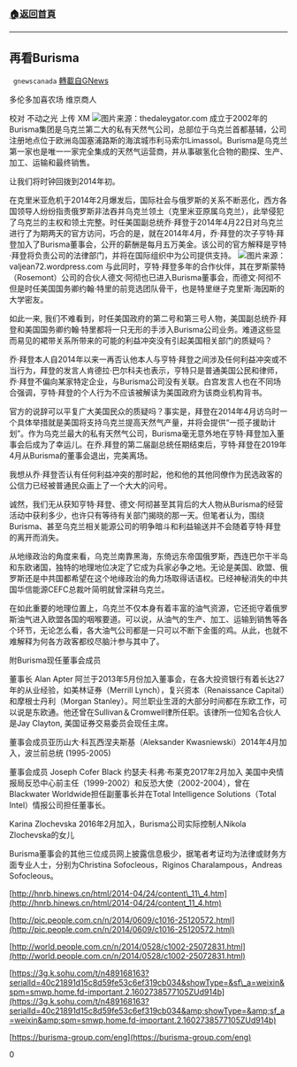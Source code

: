###  [:house:返回首頁](https://github.com/ourhimalayas/txt)
---

## 再看Burisma
` gnewscanada` [轉載自GNews](https://gnews.org/zh-hans/508274/)

多伦多加喜农场 维京商人

校对 不动之光 上传 XM
![]()![](https://gnews-media-offload.s3.amazonaws.com/wp-content/uploads/2020/10/31040556/thedaleygator.com_.jpg)图片来源：thedaleygator.com
成立于2002年的Burisma集团是乌克兰第二大的私有天然气公司，总部位于乌克兰首都基辅，公司注册地点位于欧洲岛国塞浦路斯的海滨城市利马索尔Limassol。Burisma是乌克兰第一家也是唯一一家完全集成的天然气运营商，并从事碳氢化合物的勘探、生产、加工、运输和最终销售。

让我们将时钟回拨到2014年初。

在克里米亚危机于2014年2月爆发后，国际社会与俄罗斯的关系不断恶化，西方各国领导人纷纷指责俄罗斯非法吞并乌克兰领土（克里米亚原属乌克兰），此举侵犯了乌克兰的主权和领土完整。时任美国副总统乔·拜登于2014年4月22日对乌克兰进行了为期两天的官方访问，巧合的是，就在2014年4月，乔·拜登的次子亨特·拜登加入了Burisma董事会，公开的薪酬是每月五万美金。该公司的官方解释是亨特·拜登将负责公司的法律部门，并将在国际组织中为公司提供支持。
![]()![](https://gnews-media-offload.s3.amazonaws.com/wp-content/uploads/2020/10/31040748/%E6%8D%95%E8%8E%B7-5.jpg)图片来源：valjean72.wordpress.com
与此同时，亨特·拜登多年的合作伙伴，其在罗斯蒙特（Rosemont）公司的合伙人德文·阿彻也已进入Burisma董事会，而德文·阿彻不但是时任美国国务卿约翰·特里的前竞选团队骨干，也是特里继子克里斯·海因斯的大学密友。

如此一来, 我们不难看到，时任美国政府的第二号和第三号人物，美国副总统乔·拜登和美国国务卿约翰·特里都将一只无形的手涉入Burisma公司业务。难道这些显而易见的裙带关系所带来的可能的利益冲突没有引起美国相关部门的质疑吗？

乔·拜登本人自2014年以来一再否认他本人与亨特·拜登之间涉及任何利益冲突或不当行为，拜登的发言人肯德拉·巴尔科夫也表示，亨特只是普通美国公民和律师，乔·拜登不偏向某家特定企业，与Burisma公司没有关联。白宫发言人也在不同场合强调，亨特·拜登的个人行为不应该被解读为美国政府为该商业机构背书。

官方的说辞可以平复广大美国民众的质疑吗？事实是，拜登在2014年4月访乌时一个具体举措就是美国将支持乌克兰提高天然气产量，并将会提供“一揽子援助计划”。作为乌克兰最大的私有天然气公司，Burisma毫无意外地在亨特·拜登加入董事会后成为了幸运儿。在乔.拜登的第二届副总统任期结束后，亨特·拜登在2019年4月从Burisma的董事会退出，完美离场。

我想从乔·拜登否认有任何利益冲突的那时起，他和他的其他同僚作为民选政客的公信力已经被普通民众画上了一个大大的问号。

诚然，我们无从获知亨特·拜登、德文·阿彻甚至其背后的大人物从Burisma的经营活动中获利多少，也许只有等待有关部门揭晓的那一天。但笔者认为，围绕Burisma、甚至乌克兰相关能源公司的明争暗斗和利益输送并不会随着亨特·拜登的离开而消失。

从地缘政治的角度来看，乌克兰南靠黑海，东倚远东帝国俄罗斯，西连巴尔干半岛和东欧诸国，独特的地理地位决定了它成为兵家必争之地。无论是美国、欧盟、俄罗斯还是中共国都希望在这个地缘政治的角力场取得话语权。已经神秘消失的中共国华信能源CEFC总裁叶简明就曾深耕乌克兰。

在如此重要的地理位置上，乌克兰不仅本身有着丰富的油气资源，它还扼守着俄罗斯油气进入欧盟各国的咽喉要道。可以说，从油气的生产、加工、运输到销售等各个环节，无论怎么看，各大油气公司都是一只可以不断下金蛋的鸡。从此，也就不难解释为何各方政客都绞尽脑汁参与其中了。

附Burisma现任董事会成员

董事长 Alan Apter 阿兰于2013年5月份加入董事会，在各大投资银行有着长达27年的从业经验，如美林证券（Merrill Lynch），复兴资本（Renaissance Capital）和摩根士丹利（Morgan Stanley）。阿兰职业生涯的大部分时间都在东欧工作，可以说是东欧通。他还曾在Sullivan＆Cromwell律所任职。该律所一位知名合伙人是Jay Clayton, 美国证券交易委员会现任主席。

董事会成员亚历山大·科瓦西涅夫斯基（Aleksander Kwasniewski）2014年4月加入，波兰前总统 (1995-2005)

董事会成员 Joseph Cofer Black 约瑟夫·科弗·布莱克2017年2月加入 美国中央情报局反恐中心前主任（1999-2002）和反恐大使（2002-2004），曾在Blackwater Worldwide担任副董事长并在Total Intelligence Solutions（Total Intel）情报公司担任董事长。

Karina Zlochevska 2016年2月加入，Burisma公司实际控制人Nikola Zlochevska的女儿

Burisma董事会的其他三位成员网上披露信息极少，据笔者考证均为法律或财务方面专业人士，分别为Christina Sofocleous，Riginos Charalampous，Andreas Sofocleous。

[http://hnrb.hinews.cn/html/2014-04/24/content\_11\_4.htm](http://hnrb.hinews.cn/html/2014-04/24/content_11_4.htm)

[http://pic.people.com.cn/n/2014/0609/c1016-25120572.html](http://pic.people.com.cn/n/2014/0609/c1016-25120572.html)

[http://world.people.com.cn/n/2014/0528/c1002-25072831.html](http://world.people.com.cn/n/2014/0528/c1002-25072831.html)

[https://3g.k.sohu.com/t/n489168163?serialId=40c21891d15c8d59fe53c6ef319cb034&showType=&sf\_a=weixin&spm=smwp.home.fd-important.2.1602738577105ZUd914b](https://3g.k.sohu.com/t/n489168163?serialId=40c21891d15c8d59fe53c6ef319cb034&amp;showType=&amp;sf_a=weixin&amp;spm=smwp.home.fd-important.2.1602738577105ZUd914b)

[https://burisma-group.com/eng](https://burisma-group.com/eng)

0
